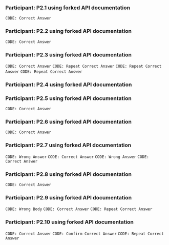 ### Participant: P2.1 using forked API documentation
`CODE: Correct Answer`
### Participant: P2.2 using forked API documentation
`CODE: Correct Answer`
### Participant: P2.3 using forked API documentation
`CODE: Correct Answer`
`CODE: Repeat Correct Answer`
`CODE: Repeat Correct Answer`
`CODE: Repeat Correct Answer`
### Participant: P2.4 using forked API documentation
### Participant: P2.5 using forked API documentation
`CODE: Correct Answer`
### Participant: P2.6 using forked API documentation
`CODE: Correct Answer`
### Participant: P2.7 using forked API documentation
`CODE: Wrong Answer`
`CODE: Correct Answer`
`CODE: Wrong Answer`
`CODE: Correct Answer`
### Participant: P2.8 using forked API documentation
`CODE: Correct Answer`
### Participant: P2.9 using forked API documentation
`CODE: Wrong Body`
`CODE: Correct Answer`
`CODE: Repeat Correct Answer`
### Participant: P2.10 using forked API documentation
`CODE: Correct Answer`
`CODE: Confirm Correct Answer`
`CODE: Repeat Correct Answer`
